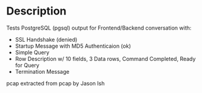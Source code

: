 # Description

Tests PostgreSQL (pgsql) output for Frontend/Backend conversation with:
- SSL Handshake (denied)
- Startup Message with MD5 Authenticaion (ok)
- Simple Query
- Row Description w/ 10 fields, 3 Data rows, Command Completed, Ready for Query
- Termination Message

pcap extracted from pcap by Jason Ish
